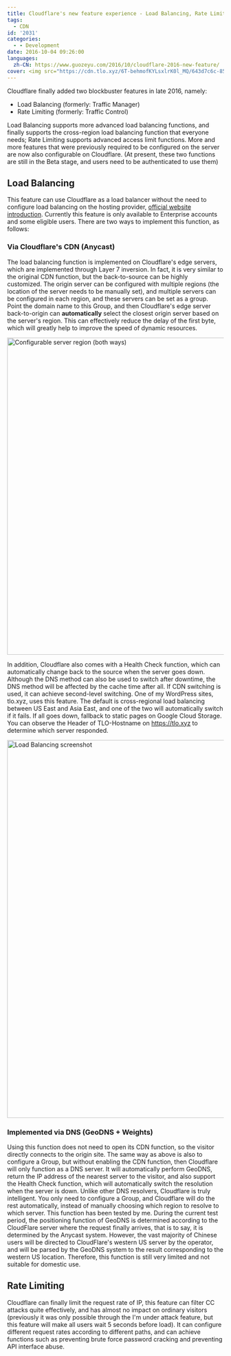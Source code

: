 ```yaml
---
title: Cloudflare's new feature experience - Load Balancing, Rate Limiting
tags:
  - CDN
id: '2031'
categories:
  - - Development
date: 2016-10-04 09:26:00
languages:
  zh-CN: https://www.guozeyu.com/2016/10/cloudflare-2016-new-feature/
cover: <img src="https://cdn.tlo.xyz/6T-behmofKYLsxlrK0l_MQ/643d7c6c-859b-4f5f-42e3-44bd338c1101/extra" alt="Load Balancing screenshot" width="1600" height="877"/>
---
```


Cloudflare finally added two blockbuster features in late 2016, namely:

* Load Balancing (formerly: Traffic Manager)
* Rate Limiting (formerly: Traffic Control)

Load Balancing supports more advanced load balancing functions, and finally supports the cross-region load balancing function that everyone needs; Rate Limiting supports advanced access limit functions. More and more features that were previously required to be configured on the server are now also configurable on Cloudflare. (At present, these two functions are still in the Beta stage, and users need to be authenticated to use them)
<!-- more -->

## Load Balancing

This feature can use Cloudflare as a load balancer without the need to configure load balancing on the hosting provider, [official website introduction](https://www.cloudflare.com/load-balancing/). Currently this feature is only available to Enterprise accounts and some eligible users. There are two ways to implement this function, as follows:

### Via Cloudflare's CDN (Anycast)

The load balancing function is implemented on Cloudflare's edge servers, which are implemented through Layer 7 inversion. In fact, it is very similar to the original CDN function, but the back-to-source can be highly customized. The origin server can be configured with multiple regions (the location of the server needs to be manually set), and multiple servers can be configured in each region, and these servers can be set as a group. Point the domain name to this Group, and then Cloudflare's edge server back-to-origin can **automatically** select the closest origin server based on the server's region. This can effectively reduce the delay of the first byte, which will greatly help to improve the speed of dynamic resources.

<img src="https://cdn.tlo.xyz/6T-behmofKYLsxlrK0l_MQ/b61a7a83-cbf0-401c-495c-2f340bfb9201/extra" alt="Configurable server region (both ways)" width="1008" height="736"/>

In addition, Cloudflare also comes with a Health Check function, which can automatically change back to the source when the server goes down. Although the DNS method can also be used to switch after downtime, the DNS method will be affected by the cache time after all. If CDN switching is used, it can achieve second-level switching. One of my WordPress sites, tlo.xyz, uses this feature. The default is cross-regional load balancing between US East and Asia East, and one of the two will automatically switch if it fails. If all goes down, fallback to static pages on Google Cloud Storage. You can observe the Header of TLO-Hostname on https://tlo.xyz to determine which server responded.

<img src="https://cdn.tlo.xyz/6T-behmofKYLsxlrK0l_MQ/643d7c6c-859b-4f5f-42e3-44bd338c1101/extra" alt="Load Balancing screenshot" width="1600" height="877"/>

### Implemented via DNS (GeoDNS + Weights)

Using this function does not need to open its CDN function, so the visitor directly connects to the origin site. The same way as above is also to configure a Group, but without enabling the CDN function, then Cloudflare will only function as a DNS server. It will automatically perform GeoDNS, return the IP address of the nearest server to the visitor, and also support the Health Check function, which will automatically switch the resolution when the server is down. Unlike other DNS resolvers, Cloudflare is truly intelligent. You only need to configure a Group, and Cloudflare will do the rest automatically, instead of manually choosing which region to resolve to which server. This function has been tested by me. During the current test period, the positioning function of GeoDNS is determined according to the CloudFlare server where the request finally arrives, that is to say, it is determined by the Anycast system. However, the vast majority of Chinese users will be directed to CloudFlare's western US server by the operator, and will be parsed by the GeoDNS system to the result corresponding to the western US location. Therefore, this function is still very limited and not suitable for domestic use.

## Rate Limiting

Cloudflare can finally limit the request rate of IP, this feature can filter CC attacks quite effectively, and has almost no impact on ordinary visitors (previously it was only possible through the I'm under attack feature, but this feature will make all users wait 5 seconds before load). It can configure different request rates according to different paths, and can achieve functions such as preventing brute force password cracking and preventing API interface abuse.
